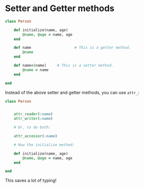 # Setter and Getter methods

```ruby
class Person

	def initialize(name, age)
		@name, @age = name, age
	end

	def name 					# This is a getter method.
		@name
	end

	def name=(name)		# This is a setter method.
		@name = name
	end

end
```

Instead of the above setter and getter methods, you can use ```attr_```:

```ruby
class Person


	attr_reader(:name)
	attr_writer(:name)

	# Or, to do both:

	attr_accessor(:name)

	# Now the initialize method:

	def initialize(name, age)
		@name, @age = name, age
	end

end
```

This saves a lot of typing!